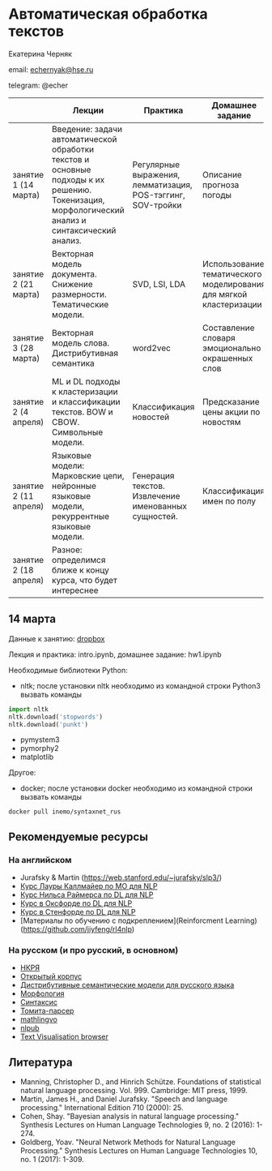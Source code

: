 # Автоматическая обработка текстов 

Екатерина Черняк 

email: echernyak@hse.ru

telegram: @echer


|                       | Лекции                                                                                                                                           | Практика                                                    | Домашнее  задание                                                   |
|-----------------------|--------------------------------------------------------------------------------------------------------------------------------------------------|-------------------------------------------------------------|---------------------------------------------------------------------|
| занятие 1 (14 марта)  | Введение: задачи автоматической обработки текстов и основные подходы к их решению. Токенизация, морфологический анализ и синтаксический анализ.  | Регулярные выражения, лемматизация, POS-тэггинг, SOV-тройки | Описание прогноза погоды                                            |
| занятие 2 (21 марта)  | Векторная модель документа. Снижение размерности. Тематические модели.                                                                           | SVD, LSI, LDA                                               | Использование тематического моделирования для мягкой кластеризации  |
| занятие 3 (28 марта)  | Векторная модель слова. Дистрибутивная семантика                                                                                                 |  word2vec                                                   | Составление словаря эмоционально окрашенных слов                    |
| занятие 2 (4 апреля)  |  ML и DL подходы к кластеризации и классификации текстов. BOW и CBOW. Символьные модели.                                                         | Классификация новостей                                      | Предсказание цены акции по новостям                                 |
| занятие 2 (11 апреля) | Языковые модели: Марковские цепи, нейронные языковые модели, рекуррентные языковые модели.                                                       | Генерация текстов. Извлечение именованных сущностей.        | Классификация имен по полу                                          |
| занятие 2 (18 апреля) | Разное: определимся ближе к концу курса, что будет интереснее                                                                                    |                                                             |                                                                     |


## 14 марта

Данные к занятию: [dropbox](https://www.dropbox.com/sh/513tgmhz2ollna5/AAB6W-J3zwKDxKHSUnhjaYINa?dl=0)

Лекция и практика: intro.ipynb,  домашнее задание: hw1.ipynb

Необходимые библиотеки Python:
* nltk; после установки nltk необходимо из командной строки Python3 вызвать команды
```python
import nltk
nltk.download('stopwords')
nltk.download('punkt')
```
* pymystem3
* pymorphy2
* matplotlib

Другое: 
* docker; после установки docker необходимо из командной строки вызвать команды
```
docker pull inemo/syntaxnet_rus
```


## Рекомендуемые ресурсы
### На английском

* Jurafsky & Martin (https://web.stanford.edu/~jurafsky/slp3/)
* [Курс Лауры Каллмайер по МО для NLP](https://user.phil.hhu.de/~kallmeyer/MachineLearning/index.html)
* [Курс Нильса Раймерса по DL для NLP](https://github.com/UKPLab/deeplearning4nlp-tutorial)
* [Курс в Оксфорде по DL для NLP](https://github.com/UKPLab/deeplearning4nlp-tutorial)
* [Курс в Стенфорде по DL для NLP](http://cs224d.stanford.edu)
* [Материалы по обучению с подкреплением](Reinforcment Learning) (https://github.com/jiyfeng/rl4nlp)


### На русском (и про русский, в основном)

* [НКРЯ](http://ruscorpora.ru)
* [Открытый корпус](http://opencorpora.org)
* [Дистрибутивные семантические модели для русского языка](http://rusvectores.org/ru/)
* [Морфология](https://tech.yandex.ru/mystem/)
* [Синтаксис](https://habrahabr.ru/post/317564/)
* [Томита-парсер](https://tech.yandex.ru/tomita/)
* [mathlingvo](http://mathlingvo.ru)
* [nlpub](https://nlpub.ru)
* [Text Visualisation browser](http://textvis.lnu.se)



## Литература

* Manning, Christopher D., and Hinrich Schütze. Foundations of statistical natural language processing. Vol. 999. Cambridge: MIT press, 1999.
* Martin, James H., and Daniel Jurafsky. "Speech and language processing." International Edition 710 (2000): 25.
* Cohen, Shay. "Bayesian analysis in natural language processing." Synthesis Lectures on Human Language Technologies 9, no. 2 (2016): 1-274.
* Goldberg, Yoav. "Neural Network Methods for Natural Language Processing." Synthesis Lectures on Human Language Technologies 10, no. 1 (2017): 1-309.
